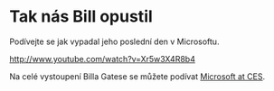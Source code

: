 <!--
title : Tak nás Bill opustil
author : Roman Ožana <ozana@omdesign.cz>
date : 9.1.2008 08:34:00
tags : video
-->

# Tak nás Bill opustil

Podívejte se jak vypadal jeho poslední den v Microsoftu.

http://www.youtube.com/watch?v=Xr5w3X4R8b4

Na celé vystoupení Billa Gatese se můžete podívat [Microsoft at CES][1].

 [1]: http://www.microsoft.com